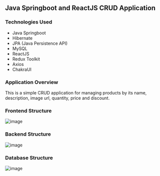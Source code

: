 ## Java Springboot and ReactJS CRUD Application
### Technologies Used
- Java Springboot
- Hibernate
- JPA (Java Persistence API)
- MySQL
- ReactJS
- Redux Toolkit
- Axios
- ChakraUI
### Application Overview
This is a simple CRUD application for managing products by its name, description, image url, quantity, price and discount.
### Frontend Structure
![image](https://user-images.githubusercontent.com/79497113/194802920-4117fd3c-e5bc-46c6-816c-b6a8e26124d1.png)
### Backend Structure
![image](https://user-images.githubusercontent.com/79497113/194803069-1aa51af0-3d37-4c8f-a808-986ce2b9637a.png)
### Database Structure
![image](https://user-images.githubusercontent.com/79497113/194803149-a9f1c93f-5c97-4dac-a7ae-a59366d9d436.png)
